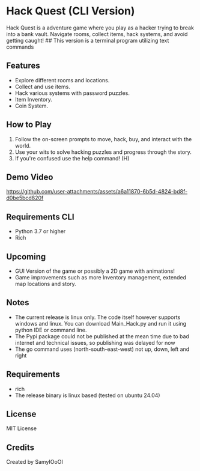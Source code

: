 
# Hack Quest (CLI Version)

Hack Quest is a adventure game where you play as a hacker trying to break into a bank vault. Navigate rooms, collect items, hack systems, and avoid getting caught! ## This version is a terminal program utilizing text commands

## Features

- Explore different rooms and locations.
- Collect and use items.
- Hack various systems with password puzzles.
- Item Inventory.
- Coin System.

## How to Play

1. Follow the on-screen prompts to move, hack, buy, and interact with the world.
2. Use your wits to solve hacking puzzles and progress through the story.
3. If you're confused use the help command! (H)

## Demo Video


https://github.com/user-attachments/assets/a6a11870-6b5d-4824-bd8f-d0be5bcd820f


## Requirements CLI
- Python 3.7 or higher
- Rich
  

## Upcoming
- GUI Version of the game or possibly a 2D game with animations!
- Game improvements such as more Inventory management, extended map locations and story.

## Notes
- The current release is linux only. The code itself however supports windows and linux. You can download Main_Hack.py and run it using python IDE or command line.
- The Pypi package could not be published at the mean time due to bad internet and technical issues, so publishing was delayed for now
- The go command uses (north-south-east-west) not up, down, left and right

## Requirements
- rich
- The release binary is linux based (tested on ubuntu 24.04)

## License
MIT License

## Credits
Created by SamyIOoOI

